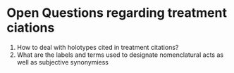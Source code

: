# Open Questions regarding treatment ciations
1. How to deal with holotypes cited in treatment citations?
2. What are the labels and terms used to designate nomenclatural acts as well as subjective synonymiess
